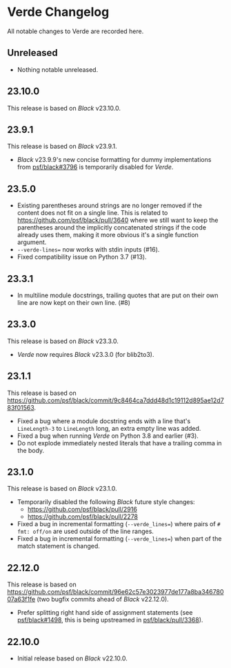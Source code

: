 # Verde Changelog

All notable changes to Verde are recorded here.

## Unreleased

* Nothing notable unreleased.

## 23.10.0

This release is based on _Black_ v23.10.0.

## 23.9.1

This release is based on _Black_ v23.9.1.

* _Black_ v23.9.9's new concise formatting for dummy implementations from
  [psf/black#3796](https://github.com/psf/black/pull/3796) is temporarily
  disabled for _Verde_.

## 23.5.0

* Existing parentheses around strings are no longer removed if the content does
  not fit on a single line. This is related to
  https://github.com/psf/black/pull/3640 where we still want to keep the
  parentheses around the implicitly concatenated strings if the code already
  uses them, making it more obvious it's a single function argument.
* `--verde-lines=` now works with stdin inputs (#16).
* Fixed compatibility issue on Python 3.7 (#13).

## 23.3.1

* In multiline module docstrings, trailing quotes that are put on their own line
  are now kept on their own line. (#8)

## 23.3.0

This release is based on _Black_ v23.3.0.

* _Verde_ now requires _Black_ v23.3.0 (for blib2to3).

## 23.1.1

This release is based on https://github.com/psf/black/commit/9c8464ca7ddd48d1c19112d895ae12d783f01563.

* Fixed a bug where a module docstring ends with a line that's `LineLength-3`
  to `LineLength` long, an extra empty line was added.
* Fixed a bug when running *Verde* on Python 3.8 and earlier (#3).
* Do not explode immediately nested literals that have a trailing comma in the
  body.

## 23.1.0

This release is based on _Black_ v23.1.0.

* Temporarily disabled the following _Black_ future style changes:
    * https://github.com/psf/black/pull/2916
    * https://github.com/psf/black/pull/2278
* Fixed a bug in incremental formatting (`--verde_lines=`) where pairs of
  `# fmt: off/on` are used outside of the line ranges.
* Fixed a bug in incremental formatting (`--verde_lines=`) when part of the
  match statement is changed.

## 22.12.0

This release is based on
https://github.com/psf/black/commit/96e62c57e3023977de177a8ba34678007a63f1fe
(two bugfix commits ahead of _Black_ v22.12.0).

* Prefer splitting right hand side of assignment statements
  (see [psf/black#1498](https://github.com/psf/black/issues/1498), this is being
  upstreamed in [psf/black/pull/3368](https://github.com/psf/black/pull/3368)).

## 22.10.0

* Initial release based on _Black_ v22.10.0.
